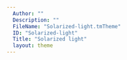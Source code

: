```yaml
---
  Author: ""
  Description: ""
  FileName: "Solarized-light.tmTheme"
  ID: "Solarized-light"
  Title: "Solarized light"
  layout: theme
---
```

  
